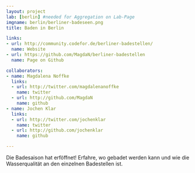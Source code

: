 ```yaml
---
layout: project
lab: [berlin] #needed for Aggregation on Lab-Page
imgname: berlin/berliner-badeseen.png
title: Baden in Berlin

links:
- url: http://community.codefor.de/berliner-badestellen/
  name: Website
- url: https://github.com/MagdaN/berliner-badestellen
  name: Page on Github

collaborators:
- name: Magdalena Noffke
  links:
  - url: http://twitter.com/magdalenanoffke
    name: twitter
  - url: http://github.com/MagdaN
    name: github
- name: Jochen Klar
  links:
  - url: http://twitter.com/jochenklar
    name: twitter
  - url: http://github.com/jochenklar
    name: github

---
```


Die Badesaison hat erföffnet! Erfahre, wo gebadet werden kann und wie die Wasserqualität an den einzelnen Badestellen ist.
